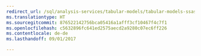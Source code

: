 ```yaml
--- 
redirect_url: /sql/analysis-services/tabular-models/tabular-models-ssas
ms.translationtype: HT
ms.sourcegitcommit: 876522142756bca05416a1afff3cf10467f4c7f1
ms.openlocfilehash: c5632896fc641ed2575aecd2a9280c07ec6ff226
ms.contentlocale: de-de
ms.lasthandoff: 09/01/2017

--- 
```


